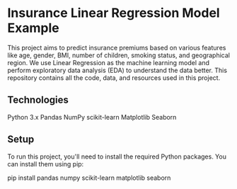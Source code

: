 # Insurance Linear Regression Model Example

This project aims to predict insurance premiums based on various features like age, gender, BMI, number of children, smoking status, and geographical region. We use Linear Regression as the machine learning model and perform exploratory data analysis (EDA) to understand the data better. This repository contains all the code, data, and resources used in this project.

## Technologies
Python 3.x
Pandas
NumPy
scikit-learn
Matplotlib
Seaborn

## Setup
To run this project, you'll need to install the required Python packages. You can install them using pip:

pip install pandas numpy scikit-learn matplotlib seaborn
